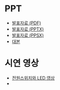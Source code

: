 # PPT
* [발표자료 (PDF)]()
* [발표자료 (PPTX)]()
* [발표자료 (PPSX)]()
* [대본]()

# 시연 영상
* [전원스위치와 LED 영상](https://youtu.be/WfiH2D07mYg)
* 

> 